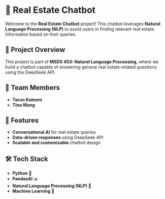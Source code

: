 # 🏡 Real Estate Chatbot

Welcome to the **Real Estate Chatbot** project! This chatbot leverages **Natural Language Processing (NLP)** to assist users in finding relevant real estate information based on their queries.

## 📌 Project Overview
This project is part of **MSDS 453: Natural Language Processing**, where we build a chatbot capable of answering general real estate-related questions using the DeepSeek API.

## 👥 Team Members
- **Tarun Katneni**
- **Tina Wang**

## 🚀 Features
- **Conversational AI** for real estate queries
- **Data-driven responses** using DeepSeek API
- **Scalable and customizable** chatbot design

## 🛠️ Tech Stack
- **Python** 🐍
- **PandasAI** 📊
- **Natural Language Processing (NLP)** 📖
- **Machine Learning** 🧠
